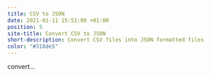 ```yaml
---
title: CSV to JSON
date: 2021-01-11 15:51:00 +01:00
position: 5
site-title: Convert CSV to JSON
short-description: Convert CSV files into JSON formatted files
color: "#318de5"
---
```


convert...